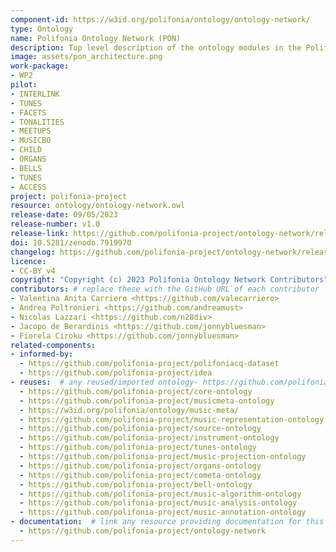 ```yaml
---
component-id: https://w3id.org/polifonia/ontology/ontology-network/
type: Ontology
name: Polifonia Ontology Network (PON)
description: Top level description of the ontology modules in the Polifonia Ontology Network, with pointers to each submodule.
image: assets/pon_architecture.png
work-package:
- WP2
pilot:
- INTERLINK
- TUNES
- FACETS
- TONALITIES
- MEETUPS
- MUSICBO
- CHILD
- ORGANS
- BELLS
- TUNES
- ACCESS
project: polifonia-project
resource: ontology/ontology-network.owl
release-date: 09/05/2023
release-number: v1.0
release-link: https://github.com/polifonia-project/ontology-network/releases
doi: 10.5281/zenodo.7919970
changelog: https://github.com/polifonia-project/ontology-network/releases
licence:
- CC-BY_v4
copyright: "Copyright (c) 2023 Polifonia Ontology Network Contributors"
contributors: # replace these with the GitHub URL of each contributor
- Valentina Anita Carriero <https://github.com/valecarriero>
- Andrea Poltronieri <https://github.com/andreamust>
- Nicolas Lazzari <https://github.com/n28div>
- Jacopo de Berardinis <https://github.com/jonnybluesman>
- Fiorela Ciroku <https://github.com/jonnybluesman>
related-components:
- informed-by:
  - https://github.com/polifonia-project/polifoniacq-dataset
  - https://github.com/polifonia-project/idea
- reuses:  # any reused/imported ontology- https://github.com/polifonia-project/core/
  - https://github.com/polifonia-project/core-ontology
  - https://github.com/polifonia-project/musicmeta-ontology 
  - https://w3id.org/polifonia/ontology/music-meta/ 
  - https://github.com/polifonia-project/music-representation-ontology
  - https://github.com/polifonia-project/source-ontology
  - https://github.com/polifonia-project/instrument-ontology
  - https://github.com/polifonia-project/tunes-ontology
  - https://github.com/polifonia-project/music-projection-ontology
  - https://github.com/polifonia-project/organs-ontology
  - https://github.com/polifonia-project/cometa-ontology
  - https://github.com/polifonia-project/bell-ontology 
  - https://github.com/polifonia-project/music-algorithm-ontology 
  - https://github.com/polifonia-project/music-analysis-ontology 
  - https://github.com/polifonia-project/music-annotation-ontology
- documentation:  # link any resource providing documentation for this ontology
  - https://github.com/polifonia-project/ontology-network
---
```

